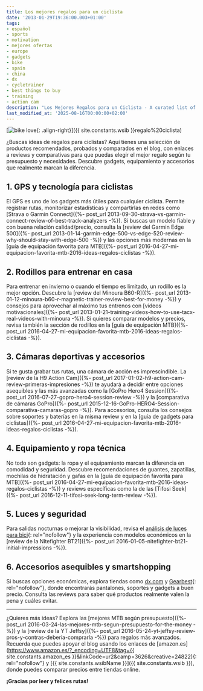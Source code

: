 ```yaml
---
title: Los mejores regalos para un ciclista
date: '2013-01-29T19:36:00.003+01:00'
tags:
- español
- sports
- motivation
- mejores ofertas
- europe
- gadgets
- bike
- spain
- china
- dx
- cycletrainer
- best things to buy
- training
- action cam
description: "Los Mejores Regalos para un Ciclista - A curated list of the best gifts for cyclists."
last_modified_at: '2025-08-16T00:00:00+02:00'
---
```



[![bike love](https://i.imgur.com/hgTBQY4m.jpg){: .align-right}]({{ site.constants.wsib }}regalo%20ciclista)

¿Buscas ideas de regalos para ciclistas? Aquí tienes una selección de productos recomendados, probados y comparados en el blog, con enlaces a reviews y comparativas para que puedas elegir el mejor regalo según tu presupuesto y necesidades. Descubre gadgets, equipamiento y accesorios que realmente marcan la diferencia.

## 1. GPS y tecnología para ciclistas
El GPS es uno de los gadgets más útiles para cualquier ciclista. Permite registrar rutas, monitorizar estadísticas y compartirlas en redes como [Strava o Garmin Connect]({%- post_url 2013-09-30-strava-vs-garmin-connect-review-of-best-track-analyzers -%}). Si buscas un modelo fiable y con buena relación calidad/precio, consulta la [review del Garmin Edge 500]({%- post_url 2013-01-14-garmin-edge-500-vs-edge-520-review-why-should-stay-with-edge-500 -%}) y las opciones más modernas en la [guía de equipación favorita para MTB]({%- post_url 2016-04-27-mi-equipacion-favorita-mtb-2016-ideas-regalos-ciclistas -%}).

## 2. Rodillos para entrenar en casa
Para entrenar en invierno o cuando el tiempo es limitado, un rodillo es la mejor opción. Descubre la [review del Minoura B60-R]({%- post_url 2013-01-12-minoura-b60-r-magnetic-trainer-review-best-for-money -%}) y consejos para aprovechar al máximo tus entrenos con [vídeos motivacionales]({%- post_url 2013-01-21-training-videos-how-to-use-tacx-real-videos-with-minoura -%}). Si quieres comparar modelos y precios, revisa también la sección de rodillos en la [guía de equipación MTB]({%- post_url 2016-04-27-mi-equipacion-favorita-mtb-2016-ideas-regalos-ciclistas -%}).

## 3. Cámaras deportivas y accesorios
Si te gusta grabar tus rutas, una cámara de acción es imprescindible. La [review de la H9 Action Cam]({%- post_url 2017-01-02-h9-action-cam-review-primeras-impresiones -%}) te ayudará a decidir entre opciones asequibles y las más avanzadas como la [GoPro Hero4 Session]({%- post_url 2016-07-27-gopro-hero4-session-review -%}) y la [comparativa de cámaras GoPro]({%- post_url 2015-12-16-GoPro-HERO4-Session-comparativa-camaras-gopro -%}). Para accesorios, consulta los consejos sobre soportes y baterías en la misma review y en la [guía de gadgets para ciclistas]({%- post_url 2016-04-27-mi-equipacion-favorita-mtb-2016-ideas-regalos-ciclistas -%}).

## 4. Equipamiento y ropa técnica
No todo son gadgets: la ropa y el equipamiento marcan la diferencia en comodidad y seguridad. Descubre recomendaciones de guantes, zapatillas, mochilas de hidratación y gafas en la [guía de equipación favorita para MTB]({%- post_url 2016-04-27-mi-equipacion-favorita-mtb-2016-ideas-regalos-ciclistas -%}) y reviews específicas como la de las [Tifosi Seek]({%- post_url 2016-12-11-tifosi-seek-long-term-review -%}).

## 5. Luces y seguridad
Para salidas nocturnas o mejorar la visibilidad, revisa el [análisis de luces para bici](https://dx.com/c/sports-outdoors-1699/cycling-1607/bike-light-1644?Utm_rid=27581771&Utm_source=affiliate){: rel="nofollow"} y la experiencia con modelos económicos en la [review de la Nitefighter BT21]({%- post_url 2016-01-05-nitefighter-bt21-initial-impressions -%}).

## 6. Accesorios asequibles y smartshopping
Si buscas opciones económicas, explora tiendas como [dx.com](https://dx.com/?Utm_rid=27581771&Utm_source=affiliate) y [Gearbest](https://www.awin1.com/awclick.php?gid=331737&mid=7655&awinaffid=364849&linkid=2116109&clickref=){: rel="nofollow"}, donde encontrarás pantalones, soportes y gadgets a buen precio. Consulta las reviews para saber qué productos realmente valen la pena y cuáles evitar.

---
¿Quieres más ideas? Explora las [mejores MTB según presupuesto]({%- post_url 2016-03-24-las-mejores-mtb-segun-presupuesto-for-the-money -%}) y la [review de la YT Jeffsy]({%- post_url 2016-05-24-yt-jeffsy-review-pros-y-contras-deberia-comprarla -%}) para regalos más avanzados. Recuerda que puedes apoyar el blog usando los enlaces de [amazon.es](https://www.amazon.es/?_encoding=UTF8&tag={{ site.constants.amazon_es }}&linkCode=ur2&camp=3626&creative=24822){: rel="nofollow"} y [{{ site.constants.wsibName }}]({{ site.constants.wsib }}), donde puedes comparar precios entre tiendas online.

**¡Gracias por leer y felices rutas!**
